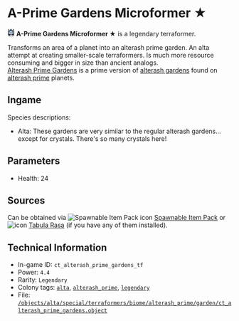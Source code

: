 # A-Prime Gardens Microformer ★

<img src="https://raw.githubusercontent.com/Ceterai/Enternia/main/objects/alta/special/terraformers/biome/alterash_prime/garden/icon.png" alt="A-Prime Gardens Microformer ★ icon" loading="lazy" width="auto" height="16px"/> **A-Prime Gardens Microformer ★** is a legendary terraformer.

Transforms an area of a planet into an alterash prime garden. An alta attempt at creating smaller-scale terraformers. Is much more resource consuming and bigger in size than ancient analogs.  
[Alterash Prime Gardens](https://ceterai.github.io/MyEnternia/Wiki/AlterashPrimeGardens) is a prime version of [alterash gardens](https://ceterai.github.io/MyEnternia/Wiki/alterashgardens) found on [alterash prime](https://ceterai.github.io/MyEnternia/Wiki/Tags/AlterashPrime) planets.

## Ingame

Species descriptions:

- Alta: These gardens are very similar to the regular alterash gardens... except for crystals. There's so many crystals here!

## Parameters

- Health: 24

## Sources

Can be obtained via <img src="https://raw.githubusercontent.com/Silverfeelin/Starbound-SpawnableItemPack/master/interface/sip/iconSmall.png" alt="Spawnable Item Pack icon" width="18" height="14"/> [Spawnable Item Pack](https://steamcommunity.com/sharedfiles/filedetails/?id=733665104) or <img src="https://steamuserimages-a.akamaihd.net/ugc/263843960696222713/3EC9A7C005541F7D577EBCB8C5736B4EFC9973D6/" alt="icon" width="8" height="12"/> [Tabula Rasa](https://community.playstarbound.com/resources/the-tabula-rasa.3222/) (if you have any of them installed).

## Technical Information

- In-game ID: `ct_alterash_prime_gardens_tf`
- Power: `4.4`
- Rarity: `Legendary`
- Colony tags: [`alta`](https://ceterai.github.io/MyEnternia/Wiki/Tags/Alta), [`alterash_prime`](https://ceterai.github.io/MyEnternia/Wiki/Tags/AlterashPrime), [`legendary`](https://ceterai.github.io/MyEnternia/Wiki/Tags/Legendary)
- File: [`/objects/alta/special/terraformers/biome/alterash_prime/garden/ct_alterash_prime_gardens.object`](https://github.com/Ceterai/Enternia/blob/main/objects/alta/special/terraformers/biome/alterash_prime/garden/ct_alterash_prime_gardens.object)
